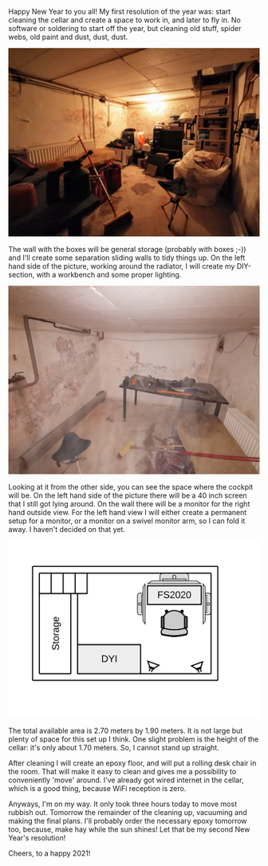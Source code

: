 Happy New Year to you all! My first resolution of the year was: start cleaning the cellar and create a space to work in, and later to fly in. No software or soldering to start off the year, but cleaning old stuff, spider webs, old paint and dust, dust, dust.

![Cellar one end](assets/cellar-1.jpg)

The wall with the boxes will be general storage (probably with boxes ;-)) and I'll create some separation sliding walls to tidy things up. On the left hand side of the picture, working around the radiator, I will create my DIY-section, with a workbench and some proper lighting. 

![Cellar other end](assets/cellar-2.jpg)

Looking at it from the other side, you can see the space where the cockpit will be. On the left hand side of the picture there will be a 40 inch screen that I still got lying around. On the wall there will be a monitor for the right hand outside view. For the left hand view I will either create a permanent setup for a monitor, or a monitor on a swivel monitor arm, so I can fold it away. I haven't decided on that yet.

![Cellar schematics](assets/cellar-schematics.jpeg)

The total available area is 2.70 meters by 1.90 meters. It is not large but plenty of space for this set up I think. One slight problem is the height of the cellar: it's only about 1.70 meters. So, I cannot stand up straight.

After cleaning I will create an epoxy floor, and will put a rolling desk chair in the room. That will make it easy to clean and gives me a possibility to conveniently 'move' around. I've already got wired internet in the cellar, which is a good thing, because WiFi reception is zero.

Anyways, I'm on my way. It only took three hours today to move most rubbish out. Tomorrow the remainder of the cleaning up, vacuuming and making the final plans. I'll probably order the necessary epoxy tomorrow too, because, make hay while the sun shines! Let that be my second New Year's resolution!

Cheers, to a happy 2021!